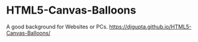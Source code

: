 # HTML5-Canvas-Balloons
A good background for Websites or PCs.
https://djgupta.github.io/HTML5-Canvas-Balloons/
